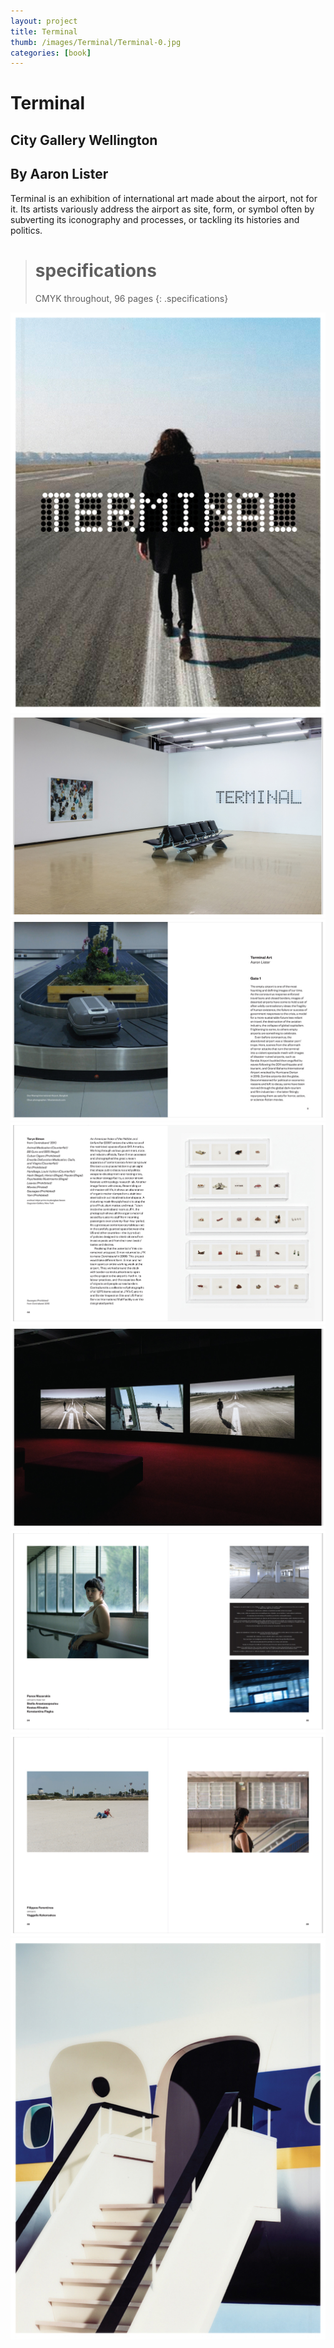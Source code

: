 ```yaml
---
layout: project
title: Terminal
thumb: /images/Terminal/Terminal-0.jpg
categories: [book]
---
```


# Terminal

## City Gallery Wellington

## By Aaron Lister

Terminal is an exhibition of international art made about the airport, not for it. Its artists variously address the airport as site, form, or symbol often by subverting its iconography and processes, or tackling its histories and politics.

> # specifications
> CMYK throughout, 96 pages
{: .specifications\}

![](/images/Terminal/terminal-1.jpg)
![](/images/Terminal/terminal-2.jpg)
![](/images/Terminal/terminal-3.jpg)
![](/images/Terminal/terminal-4.jpg)
![](/images/Terminal/terminal-5.jpg)
![](/images/Terminal/terminal-6.jpg)
![](/images/Terminal/terminal-7.jpg)
![](/images/Terminal/terminal-8.jpg)
